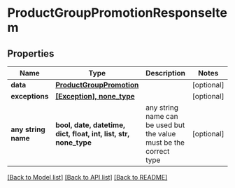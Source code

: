 # ProductGroupPromotionResponseItem


## Properties
Name | Type | Description | Notes
------------ | ------------- | ------------- | -------------
**data** | [**ProductGroupPromotion**](ProductGroupPromotion.md) |  | [optional] 
**exceptions** | [**[Exception], none_type**](Exception.md) |  | [optional] 
**any string name** | **bool, date, datetime, dict, float, int, list, str, none_type** | any string name can be used but the value must be the correct type | [optional]

[[Back to Model list]](../README.md#documentation-for-models) [[Back to API list]](../README.md#documentation-for-api-endpoints) [[Back to README]](../README.md)


